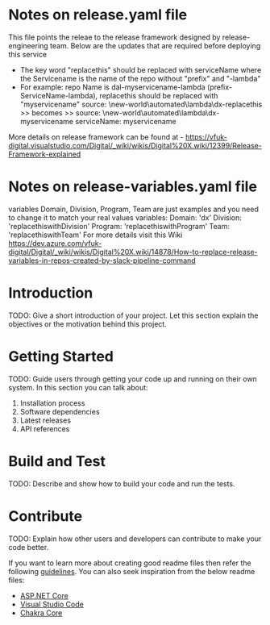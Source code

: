 # Notes on release.yaml file
This file points the releae to the release framework designed by release-engineering team. Below are the updates that are required before deploying this service
- The key word "replacethis" should be replaced with serviceName where the Servicename is the name of the repo without "prefix" and "-lambda"
- For example: repo Name is dal-myservicename-lambda (prefix-ServiceName-lambda), replacethis should be replaced with "myservicename"
    source: \new-world\automated\lambda\dx-replacethis >> becomes >> source: \new-world\automated\lambda\dx-myservicename
    serviceName: myservicename

More details on release framework can be found at - https://vfuk-digital.visualstudio.com/Digital/_wiki/wikis/Digital%20X.wiki/12399/Release-Framework-explained

# Notes on release-variables.yaml file
variables Domain, Division, Program, Team are just examples and you need to change it to match your real values
variables:
  Domain: 'dx'
  Division: 'replacethiswithDivision'
  Program: 'replacethiswithProgram'
  Team: 'replacethiswithTeam'
For more details visit this Wiki https://dev.azure.com/vfuk-digital/Digital/_wiki/wikis/Digital%20X.wiki/14878/How-to-replace-release-variables-in-repos-created-by-slack-pipeline-command

# Introduction 
TODO: Give a short introduction of your project. Let this section explain the objectives or the motivation behind this project. 

# Getting Started
TODO: Guide users through getting your code up and running on their own system. In this section you can talk about:
1.	Installation process
2.	Software dependencies
3.	Latest releases
4.	API references

# Build and Test
TODO: Describe and show how to build your code and run the tests. 

# Contribute
TODO: Explain how other users and developers can contribute to make your code better. 

If you want to learn more about creating good readme files then refer the following [guidelines](https://www.visualstudio.com/en-us/docs/git/create-a-readme). You can also seek inspiration from the below readme files:
- [ASP.NET Core](https://github.com/aspnet/Home)
- [Visual Studio Code](https://github.com/Microsoft/vscode)
- [Chakra Core](https://github.com/Microsoft/ChakraCore)